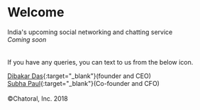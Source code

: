 # Welcome
India's upcoming social networking and chatting service<br><em>Coming soon</em><br>
<br><br>
If you have any queries, you can text to us from the below icon.
<body>
  <!--Start of Tawk.to Script-->
<script type="text/javascript">
var Tawk_API=Tawk_API||{}, Tawk_LoadStart=new Date();
(function(){
var s1=document.createElement("script"),s0=document.getElementsByTagName("script")[0];
s1.async=true;
s1.src='https://embed.tawk.to/5b5236bbdf040c3e9e0bcf52/default';
s1.charset='UTF-8';
s1.setAttribute('crossorigin','*');
s0.parentNode.insertBefore(s1,s0);
})();
</script>
<!--End of Tawk.to Script-->
 </body>
 
[Dibakar Das](https://www.dibakardas.tk){:target="_blank"}(founder and CEO)<br>[Subha Paul](https://www.subhapaul.tk){:target="_blank"}(Co-founder and CFO)<br><br>
©Chatoral, Inc. 2018
